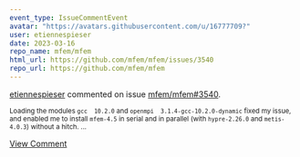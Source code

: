 ```yaml
---
event_type: IssueCommentEvent
avatar: "https://avatars.githubusercontent.com/u/16777709?"
user: etiennespieser
date: 2023-03-16
repo_name: mfem/mfem
html_url: https://github.com/mfem/mfem/issues/3540
repo_url: https://github.com/mfem/mfem
---
```


<a href='https://github.com/etiennespieser' target='_blank'>etiennespieser</a> commented on issue <a href='https://github.com/mfem/mfem/issues/3540' target='_blank'>mfem/mfem#3540</a>.

<small>Loading the modules `gcc  10.2.0` and `openmpi  3.1.4-gcc-10.2.0-dynamic` fixed my issue, and enabled me to install `mfem-4.5` in serial and in parallel (with `hypre-2.26.0` and `metis-4.0.3`) without a hitch....</small>

<a href='https://github.com/mfem/mfem/issues/3540' target='_blank'>View Comment</a>